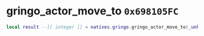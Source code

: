 # gringo_actor_move_to `0x698105FC`

```lua
local result --[[ integer ]] = natives.gringo.gringo_actor_move_to(_unk0 --[[ integer ]], _unk1 --[[ integer ]], _unk2 --[[ integer ]], _unk3 --[[ integer ]], _unk4 --[[ integer ]])
```